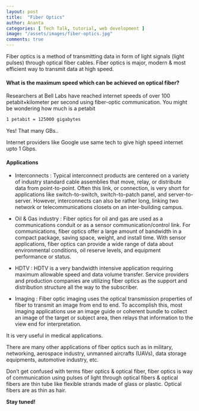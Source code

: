 ```yaml
---
layout: post
title:  "Fiber Optics"
author: Ananta
categories: [ Tech Talk, tutorial, web development ]
image: "/assets/images/fiber-optics.jpg"
comments: true
---
```


Fiber optics is a method of transmitting data in form of light signals (light pulses) through optical fiber cables. Fiber optics is major, modern & most efficient way to transmit data at high speed.

#### What is the maximum speed which can be achieved on optical fiber?

Researchers at Bell Labs have reached internet speeds of over 100 petabit×kilometer per second using fiber-optic communication. You might be wondering how much is a petabit

```html
1 petabit = 125000 gigabytes
```

Yes! That many GBs..

Internet providers like Google use same tech to give high speed internet upto 1 Gbps.

#### Applications

* Interconnects : Typical interconnect products are centered on a variety of industry standard cable assemblies that move, relay, or distribute data from point-to-point. Often this link, or connection, is very short for applications like switch-to-switch, switch-to-patch panel, and server-to-server. However, interconnects can also be rather long, linking two network or telecommunications closets on an inter-building campus.

* Oil & Gas industry : Fiber optics for oil and gas are used as a communications conduit or as a sensor communication/control link. For communications, fiber optics offer a large amount of bandwidth in a compact package, saving space, weight, and install time. With sensor applications, fiber optics can provide a wide range of data about environmental conditions, oil reserve levels, and equipment performance or status.

* HDTV : HDTV is a very bandwidth intensive application requiring maximum allowable speed and data volume transfer. Service providers and production companies are utilizing fiber optics as the support and distribution structure all the way to the subscriber.

* Imaging : Fiber optic imaging uses the optical transmission properties of fiber to transmit an image from end to end. To accomplish this, most imaging applications use an image guide or coherent bundle to collect an image of the target or subject area, then relays that information to the view end for interpretation.

It is very useful in medical applications.

There are many other applications of fiber optics such as in military, networking, aerospace industry, unmanned aircrafts (UAVs), data storage equipments, automotive industry, etc.

Don’t get confused with terms fiber optics & optical fiber, fiber optics is way of communication using pulses of light through optical fibers & optical fibers are thin tube like flexible strands made of glass or plastic. Optical fibers are as thin as hair.

**Stay tuned!**
